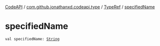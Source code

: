 [CodeAPI](../../index.md) / [com.github.jonathanxd.codeapi.type](../index.md) / [TypeRef](index.md) / [specifiedName](.)

# specifiedName

`val specifiedName: `[`String`](https://kotlinlang.org/api/latest/jvm/stdlib/kotlin/-string/index.html)